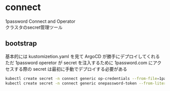 # connect
1password Connect and Operator  
クラスタのsecret管理ツール  

## bootstrap
基本的には kustomizetion.yaml を見て ArgoCD が勝手にデプロイしてくれる  
ただ 1password operetor が secret を注入するために 1password.com にアクセスする際の secret は最初に手動でデプロイする必要がある  

```bash
kubectl create secret -n connect generic op-credentials --from-file=1password-credentials.json=./1password-credentials.json
kubectl create secret -n connect generic onepassword-token --from-literal=token="OP_CONNECT_TOKEN"
```

